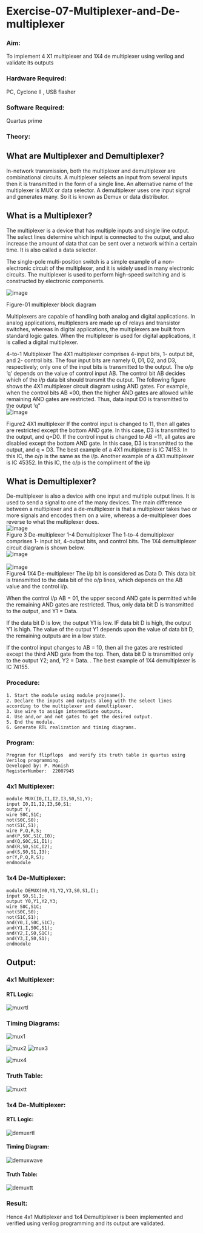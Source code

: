 # Exercise-07-Multiplexer-and-De-multiplexer
### Aim: 
To implement 4 X1 multiplexer and 1X4 de multiplexer using verilog and validate its outputs
### Hardware Required:
PC, Cyclone II , USB flasher
### Software Required: 
Quartus prime
### Theory: 

## What are Multiplexer and Demultiplexer?
In-network transmission, both the multiplexer and demultiplexer are combinational circuits. A multiplexer selects an input from several inputs then it is transmitted in the form of a single line. An alternative name of the multiplexer is MUX or data selector. A demultiplexer uses one input signal and generates many. So it is known as Demux or data distributor.

## What is a Multiplexer?
The multiplexer is a device that has multiple inputs and single line output. The select lines determine which input is connected to the output, and also increase the amount of data that can be sent over a network within a certain time. It is also called a data selector.

The single-pole multi-position switch is a simple example of a non-electronic circuit of the multiplexer, and it is widely used in many electronic circuits. The multiplexer is used to perform high-speed switching and is constructed by electronic components.

![image](https://user-images.githubusercontent.com/36288975/170912485-73c395c7-23c0-4e78-a53d-a2f0d07d9662.png)

Figure-01 multiplexer block diagram 

Multiplexers are capable of handling both analog and digital applications. In analog applications, multiplexers are made up of relays and transistor switches, whereas in digital applications, the multiplexers are built from standard logic gates. When the multiplexer is used for digital applications, it is called a digital multiplexer.

4-to-1 Multiplexer
The 4X1 multiplexer comprises 4-input bits, 1- output bit, and 2- control bits. The four input bits are namely 0, D1, D2, and D3, respectively; only one of the input bits is transmitted to the output. The o/p ‘q’ depends on the value of control input AB. The control bit AB decides which of the i/p data bit should transmit the output. The following figure shows the 4X1 multiplexer circuit diagram using AND gates. For example, when the control bits AB =00, then the higher AND gates are allowed while remaining AND gates are restricted. Thus, data input D0 is transmitted to the output ‘q”
<br>
![image](https://user-images.githubusercontent.com/36288975/170912568-3598c60a-5035-41f3-b0c4-ccedba13aca5.png)
<br>

Figure2 4X1 multiplexer 
If the control input is changed to 11, then all gates are restricted except the bottom AND gate. In this case, D3 is transmitted to the output, and q=D0. If the control input is changed to AB =11, all gates are disabled except the bottom AND gate. In this case, D3 is transmitted to the output, and q = D3. The best example of a 4X1 multiplexer is IC 74153. In this IC, the o/p is the same as the i/p. Another example of a 4X1 multiplexer is IC 45352. In this IC, the o/p is the compliment of the i/p


## What is Demultiplexer?
De-multiplexer is also a device with one input and multiple output lines. It is used to send a signal to one of the many devices. The main difference between a multiplexer and a de-multiplexer is that a multiplexer takes two or more signals and encodes them on a wire, whereas a de-multiplexer does reverse to what the multiplexer does.
<br>
![image](https://user-images.githubusercontent.com/36288975/170912606-a30e4b74-1726-4430-b245-2c3c3d9c232d.png)
<br>
Figure 3 De-multiplexer 
1-4 Demultiplexer
The 1-to-4 demultiplexer comprises 1- input bit, 4-output bits, and control bits. The 1X4 demultiplexer circuit diagram is shown below.
<br>
![image](https://user-images.githubusercontent.com/36288975/170912683-00fb746a-1d45-4023-91d1-3a70b841073c.png)
<br>
<br>
![image](https://user-images.githubusercontent.com/36288975/170912741-7cbd52af-7e0d-4be3-b5c6-6fb9c4eca7c9.png)
<br>
Figure4 1X4 De-multiplexer 
The i/p bit is considered as Data D. This data bit is transmitted to the data bit of the o/p lines, which depends on the AB value and the control i/p.

When the control i/p AB = 01, the upper second AND gate is permitted while the remaining AND gates are restricted. Thus, only data bit D is transmitted to the output, and Y1 = Data.

If the data bit D is low, the output Y1 is low. IF data bit D is high, the output Y1 is high. The value of the output Y1 depends upon the value of data bit D, the remaining outputs are in a low state.

If the control input changes to AB = 10, then all the gates are restricted except the third AND gate from the top. Then, data bit D is transmitted only to the output Y2; and, Y2 = Data. . The best example of 1X4 demultiplexer is IC 74155.

### Procedure:
```
1. Start the module using module projname().
2. Declare the inputs and outputs along with the select lines according to the multiplexer and demultiplexer.
3. Use wire to assign intermediate outputs.
4. Use and,or and not gates to get the desired output.
5. End the module.
6. Generate RTL realization and timing diagrams.
```
### Program: 
```
Program for flipflops  and verify its truth table in quartus using Verilog programming.
Developed by: P. Monish
RegisterNumber:  22007945
```
### 4x1 Multiplexer:
```
module MUX(I0,I1,I2,I3,S0,S1,Y);
input I0,I1,I2,I3,S0,S1;
output Y;
wire S0C,S1C;
not(S0C,S0);
not(S1C,S1);
wire P,Q,R,S;
and(P,S0C,S1C,I0);
and(Q,S0C,S1,I1);
and(R,S0,S1C,I2);
and(S,S0,S1,I3);
or(Y,P,Q,R,S);
endmodule
```
### 1x4 De-Multiplexer:
```
module DEMUX(Y0,Y1,Y2,Y3,S0,S1,I);
input S0,S1,I;
output Y0,Y1,Y2,Y3;
wire S0C,S1C;
not(S0C,S0);
not(S1C,S1);
and(Y0,I,S0C,S1C);
and(Y1,I,S0C,S1);
and(Y2,I,S0,S1C);
and(Y3,I,S0,S1);
endmodule
```
## Output:

### 4x1 Multiplexer:
 
#### RTL Logic:

![muxrtl](https://user-images.githubusercontent.com/93427208/171004630-2a2e7fda-b3d6-4968-a9bc-3585b05167a5.png)

### Timing Diagrams: 

![mux1](https://user-images.githubusercontent.com/93427208/171004670-c318ea92-5b2a-4548-bec4-cfda8678233c.png)

![mux2](https://user-images.githubusercontent.com/93427208/171004680-615d2832-fe01-4d18-b31c-97840ef99170.png)
![mux3](https://user-images.githubusercontent.com/93427208/171004692-1787942f-2a73-4249-9b2d-31daa4cfcd05.png)

![mux4](https://user-images.githubusercontent.com/93427208/171004694-334a82ff-ecd4-443d-802b-981789c8f0d1.png)


### Truth Table:
![muxtt](https://user-images.githubusercontent.com/93427208/171004716-8451ff45-1cce-49b6-a6ce-7a39e7371cc1.png)

### 1x4 De-Multiplexer:

#### RTL Logic:
![demuxrtl](https://user-images.githubusercontent.com/93427208/171004850-b6d29cd4-d0bd-4ae9-9c2a-475c70fea0f5.png)

#### Timing Diagram:
![demuxwave](https://user-images.githubusercontent.com/93427208/171004916-1d2a0998-476a-4968-bb90-c8cc1224233d.png)

#### Truth Table:
![demuxtt](https://user-images.githubusercontent.com/93427208/171004968-2bda1a57-cead-4a56-b27e-09b21013fcdf.png)

### Result:
Hence 4x1 Multiplexer and 1x4 Demultiplexer is been implemented and verified using verilog programming and its output are validated.
